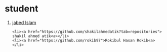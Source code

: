# student
<ol>
  <li><a href="https://github.com/developer-jabed"> jabed Islam<a></li>

    <li><a href="https://github.com/shakilahmedatik?tab=repositories"> shakil ahmed atik<a></li>
    <li><a href="https://github.com/rokib97">Rokibul Hasan Rokib<a></li>
</ol>

